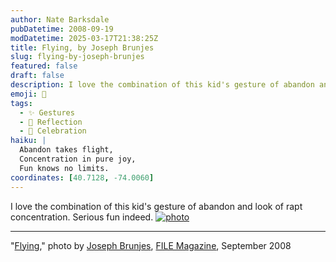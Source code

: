 ```yaml
---
author: Nate Barksdale
pubDatetime: 2008-09-19
modDatetime: 2025-03-17T21:38:25Z
title: Flying, by Joseph Brunjes
slug: flying-by-joseph-brunjes
featured: false
draft: false
description: I love the combination of this kid's gesture of abandon and look of rapt concentration. Serious fun indeed.
emoji: 🛫
tags:
  - ✨ Gestures
  - 🌅 Reflection
  - 🎉 Celebration
haiku: |
  Abandon takes flight,  
  Concentration in pure joy,  
  Fun knows no limits.
coordinates: [40.7128, -74.0060]
---
```


I love the combination of this kid's gesture of abandon and look of rapt concentration. Serious fun indeed. [![photo](http://culture-making.com/media/Flying.jpg)](http://www.filemagazine.com/thecollection/archives/2008/09/flying.html)

---

"[Flying](http://web.archive.org/web/20131023113950/http://www.filemagazine.com:80/thecollection/archives/2008/09/flying.html)," photo by [Joseph Brunjes](http://web.archive.org/web/20150626010457/http://www.josephbrunjes.com:80/JBP/HOME.html), [FILE Magazine](http://web.archive.org/web/20131023113950/http://www.filemagazine.com:80/thecollection/archives/2008/09/flying.html), September 2008
